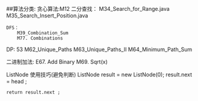 ##算法分类:
	贪心算法:M12
	二分查找：
		M34_Search_for_Range.java
 		M35_Search_Insert_Position.java
	
	DFS：
		M39_Combination_Sum
		M77. Combinations
		
		
DP:
	53
	M62_Unique_Paths
		M63_Unique_Paths_II
		M64_Minimum_Path_Sum
		
		
		
		
		
二进制加法:
	E67. Add Binary
	M69. Sqrt(x)

ListNode 使用技巧(避免判断)
	ListNode result = new ListNode(0);
	result.next = head ;
	
	return result.next ;
	

